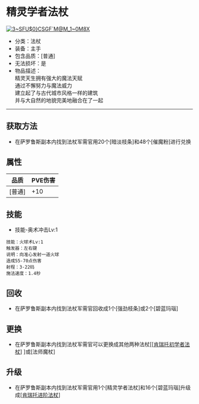 # 精灵学者法杖
<a href="https://ibb.co/dMvtK5y"><img src="https://i.ibb.co/KhgDyrH/3-SFU-0-CSGF-M-M-1-0-M8-X.png" alt="3~SFU$0}CSGF`M@M_1~0M8X" border="0"></a>
* 分类：法杖
* 装备：主手
* 包含品质：[普通]
* 无法损坏：是
* 物品描述：<br/>精灵天生拥有强大的魔法天赋<br/>通过不懈努力与魔法威力<br/>建立起了与古代城市风格一样的建筑<br/>并与大自然的地貌完美地融合在了一起
---
## 获取方法
* 在萨罗鲁斯副本内找到法杖军需官用20个[暗淡枝条]和48个[催魔粉]进行兑换
## 属性
|品质|PVE伤害|
|----|----|
|[普通]|+10|
## 技能
* 技能-奥术冲击Lv:1
```
技能：火球术Lv:1
触发器：左右键
说明：向准心发射一道火球
造成55-70点伤害
射程：3-22码
施法速度：1.4秒
```
## 回收
* 在萨罗鲁斯副本内找到法杖军需官回收成1个[强劲枝条]或2个[碧蓝玛瑙]
## 更换
* 在萨罗鲁斯副本内找到法杖军需官可以更换成其他两种法杖[[<a href="https://github.com/LeafletXD/Minecraft-Yuanchu-Server-Wiki/blob/main/Wiki/RPG%E9%81%93%E5%85%B7/%E8%BF%9C%E7%A8%8B%E6%AD%A6%E5%99%A8/%E6%B3%95%E6%9D%96/%E8%82%AF%E7%91%9E%E6%89%98%E8%BF%9B%E9%98%B6%E6%B3%95%E6%9D%96.md">肯瑞托初学者法杖<a/>]
]或[法师魔杖]
## 升级
* 在萨罗鲁斯副本内找到法杖军需官用1个[精灵学者法杖]和16个[碧蓝玛瑙]升级成[<a href="https://github.com/LeafletXD/Minecraft-Yuanchu-Server-Wiki/blob/main/Wiki/RPG%E9%81%93%E5%85%B7/%E8%BF%9C%E7%A8%8B%E6%AD%A6%E5%99%A8/%E6%B3%95%E6%9D%96/%E8%82%AF%E7%91%9E%E6%89%98%E5%88%9D%E5%AD%A6%E8%80%85%E6%B3%95%E6%9D%96.md">肯瑞托进阶法杖<a/>]

